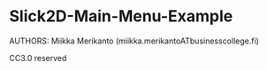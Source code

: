Slick2D-Main-Menu-Example 
=========================

AUTHORS: Miikka Merikanto (miikka.merikantoATbusinesscollege.fi)

CC3.0 reserved
